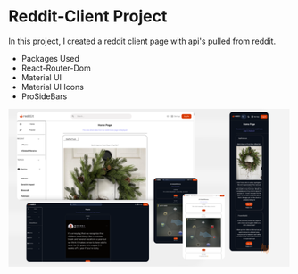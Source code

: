 # Reddit-Client Project

In this project, I created a reddit client page with api's pulled from reddit. 

- Packages Used
 - React-Router-Dom
 - Material UI
 - Material UI Icons
 - ProSideBars

 <img src="./Reddit-Client.png" alt="project-img">


